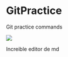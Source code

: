 # GitPractice
Git practice commands

![](https://pandao.github.io/editor.md/images/logos/editormd-logo-180x180.png)

Increible editor de md


[link]: https://pandao.github.io/editor.md/en.html "link"
